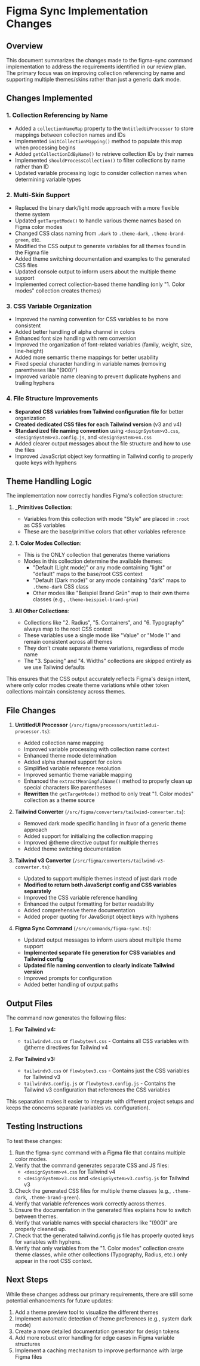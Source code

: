 # Figma Sync Implementation Changes

## Overview

This document summarizes the changes made to the figma-sync command implementation to address the requirements identified in our review plan. The primary focus was on improving collection referencing by name and supporting multiple themes/skins rather than just a generic dark mode.

## Changes Implemented

### 1. Collection Referencing by Name

- Added a `collectionNameMap` property to the `UntitledUiProcessor` to store mappings between collection names and IDs
- Implemented `initCollectionMapping()` method to populate this map when processing begins
- Added `getCollectionIdByName()` to retrieve collection IDs by their names
- Implemented `shouldProcessCollection()` to filter collections by name rather than ID
- Updated variable processing logic to consider collection names when determining variable types

### 2. Multi-Skin Support

- Replaced the binary dark/light mode approach with a more flexible theme system
- Updated `getTargetMode()` to handle various theme names based on Figma color modes
- Changed CSS class naming from `.dark` to `.theme-dark`, `.theme-brand-green`, etc.
- Modified the CSS output to generate variables for all themes found in the Figma file
- Added theme switching documentation and examples to the generated CSS files
- Updated console output to inform users about the multiple theme support
- Implemented correct collection-based theme handling (only "1. Color modes" collection creates themes)

### 3. CSS Variable Organization

- Improved the naming convention for CSS variables to be more consistent
- Added better handling of alpha channel in colors
- Enhanced font size handling with rem conversion
- Improved the organization of font-related variables (family, weight, size, line-height)
- Added more semantic theme mappings for better usability
- Fixed special character handling in variable names (removing parentheses like "(900)")
- Improved variable name cleaning to prevent duplicate hyphens and trailing hyphens

### 4. File Structure Improvements

- **Separated CSS variables from Tailwind configuration file** for better organization
- **Created dedicated CSS files for each Tailwind version** (v3 and v4)
- **Standardized file naming convention** using `<designSystem>v3.css`, `<designSystem>v3.config.js`, and `<designSystem>v4.css`
- Added clearer output messages about the file structure and how to use the files
- Improved JavaScript object key formatting in Tailwind config to properly quote keys with hyphens

## Theme Handling Logic

The implementation now correctly handles Figma's collection structure:

1. **\_Primitives Collection**:

   - Variables from this collection with mode "Style" are placed in `:root` as CSS variables
   - These are the base/primitive colors that other variables reference

2. **1. Color Modes Collection**:

   - This is the ONLY collection that generates theme variations
   - Modes in this collection determine the available themes:
     - "Default (Light mode)" or any mode containing "light" or "default" maps to the base/root CSS context
     - "Default (Dark mode)" or any mode containing "dark" maps to `.theme-dark` CSS class
     - Other modes like "Beispiel Brand Grün" map to their own theme classes (e.g., `.theme-beispiel-brand-grün`)

3. **All Other Collections**:
   - Collections like "2. Radius", "5. Containers", and "6. Typography" always map to the root CSS context
   - These variables use a single mode like "Value" or "Mode 1" and remain consistent across all themes
   - They don't create separate theme variations, regardless of mode name
   - The "3. Spacing" and "4. Widths" collections are skipped entirely as we use Tailwind defaults

This ensures that the CSS output accurately reflects Figma's design intent, where only color modes create theme variations while other token collections maintain consistency across themes.

## File Changes

1. **UntitledUI Processor** (`/src/figma/processors/untitledui-processor.ts`):

   - Added collection name mapping
   - Improved variable processing with collection name context
   - Enhanced theme mode determination
   - Added alpha channel support for colors
   - Simplified variable reference resolution
   - Improved semantic theme variable mapping
   - Enhanced the `extractMeaningfulName()` method to properly clean up special characters like parentheses
   - **Rewritten** the `getTargetMode()` method to only treat "1. Color modes" collection as a theme source

2. **Tailwind Converter** (`/src/figma/converters/tailwind-converter.ts`):

   - Removed dark mode specific handling in favor of a generic theme approach
   - Added support for initializing the collection mapping
   - Improved @theme directive output for multiple themes
   - Added theme switching documentation

3. **Tailwind v3 Converter** (`/src/figma/converters/tailwind-v3-converter.ts`):

   - Updated to support multiple themes instead of just dark mode
   - **Modified to return both JavaScript config and CSS variables separately**
   - Improved the CSS variable reference handling
   - Enhanced the output formatting for better readability
   - Added comprehensive theme documentation
   - Added proper quoting for JavaScript object keys with hyphens

4. **Figma Sync Command** (`/src/commands/figma-sync.ts`):
   - Updated output messages to inform users about multiple theme support
   - **Implemented separate file generation for CSS variables and Tailwind config**
   - **Updated file naming convention to clearly indicate Tailwind version**
   - Improved prompts for configuration
   - Added better handling of output paths

## Output Files

The command now generates the following files:

1. **For Tailwind v4:**

   - `tailwindv4.css` or `flowbytev4.css` - Contains all CSS variables with @theme directives for Tailwind v4

2. **For Tailwind v3:**
   - `tailwindv3.css` or `flowbytev3.css` - Contains just the CSS variables for Tailwind v3
   - `tailwindv3.config.js` or `flowbytev3.config.js` - Contains the Tailwind v3 configuration that references the CSS variables

This separation makes it easier to integrate with different project setups and keeps the concerns separate (variables vs. configuration).

## Testing Instructions

To test these changes:

1. Run the figma-sync command with a Figma file that contains multiple color modes.
2. Verify that the command generates separate CSS and JS files:
   - `<designSystem>v4.css` for Tailwind v4
   - `<designSystem>v3.css` and `<designSystem>v3.config.js` for Tailwind v3
3. Check the generated CSS files for multiple theme classes (e.g., `.theme-dark`, `.theme-brand-green`).
4. Verify that variable references work correctly across themes.
5. Ensure the documentation in the generated files explains how to switch between themes.
6. Verify that variable names with special characters like "(900)" are properly cleaned up.
7. Check that the generated tailwind.config.js file has properly quoted keys for variables with hyphens.
8. Verify that only variables from the "1. Color modes" collection create theme classes, while other collections (Typography, Radius, etc.) only appear in the root CSS context.

## Next Steps

While these changes address our primary requirements, there are still some potential enhancements for future updates:

1. Add a theme preview tool to visualize the different themes
2. Implement automatic detection of theme preferences (e.g., system dark mode)
3. Create a more detailed documentation generator for design tokens
4. Add more robust error handling for edge cases in Figma variable structures
5. Implement a caching mechanism to improve performance with large Figma files
